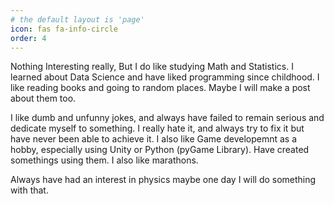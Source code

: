 ```yaml
---
# the default layout is 'page'
icon: fas fa-info-circle
order: 4
---
```


Nothing Interesting really, But I do like studying Math and Statistics. I learned about Data Science and have liked programming since childhood. I like reading books and going to random places. Maybe I will make a post about them too.

I like dumb and unfunny jokes, and always have failed to remain serious and dedicate myself to something. I really hate it, and always try to fix it but have never been able to achieve it. I also like Game developemnt as a hobby, especially using Unity or Python (pyGame Library). Have created somethings using them. I also like marathons.

Always have had an interest in physics maybe one day I will do something with that.